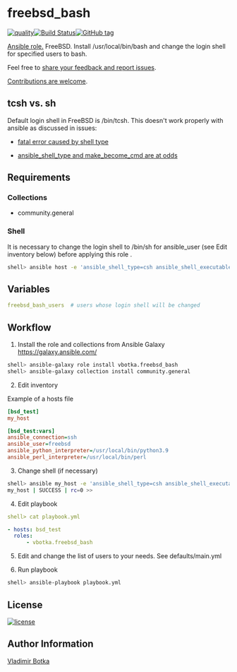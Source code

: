 # freebsd_bash

[![quality](https://img.shields.io/ansible/quality/27910)](https://galaxy.ansible.com/vbotka/freebsd_bash)[![Build Status](https://travis-ci.org/vbotka/ansible-freebsd-bash.svg?branch=master)](https://travis-ci.org/vbotka/ansible-freebsd-bash)[![GitHub tag](https://img.shields.io/github/v/tag/vbotka/ansible-freebsd-bash)](https://github.com/vbotka/ansible-freebsd-bash/tags)

[Ansible role.](https://galaxy.ansible.com/vbotka/freebsd_bash/) FreeBSD. Install /usr/local/bin/bash and change the login shell for specified users to bash.

Feel free to [share your feedback and report issues](https://github.com/vbotka/ansible-freebsd-bash/issues).

[Contributions are welcome](https://github.com/firstcontributions/first-contributions).


## tcsh vs. sh

Default login shell in FreeBSD is /bin/tcsh. This doesn't work properly with ansible as discussed in issues:

- [fatal error caused by shell type](https://github.com/ansible/ansible/issues/13459)

- [ansible_shell_type and make_become_cmd are at odds](https://github.com/ansible/ansible/issues/13179)


## Requirements

### Collections

* community.general

### Shell

It is necessary to change the login shell to /bin/sh for ansible_user (see Edit inventory below) before applying this role .

```bash
shell> ansible host -e 'ansible_shell_type=csh ansible_shell_executable=/bin/csh' -a 'sudo pw usermod freebsd -s /bin/sh'

```


## Variables

```yaml
freebsd_bash_users	# users whose login shell will be changed
```


## Workflow

1) Install the role and collections from Ansible Galaxy https://galaxy.ansible.com/

```bash
shell> ansible-galaxy role install vbotka.freebsd_bash
shell> ansible-galaxy collection install community.general
```

2) Edit inventory

Example of a hosts file

```ini
[bsd_test]
my_host

[bsd_test:vars]
ansible_connection=ssh
ansible_user=freebsd
ansible_python_interpreter=/usr/local/bin/python3.9
ansible_perl_interpreter=/usr/local/bin/perl
```

3) Change shell (if necessary)

```bash
shell> ansible my_host -e 'ansible_shell_type=csh ansible_shell_executable=/bin/csh' -a 'sudo pw usermod freebsd -s /bin/sh'
my_host | SUCCESS | rc=0 >>
```

4) Edit playbook

```yaml
shell> cat playbook.yml

- hosts: bsd_test
  roles:
      - vbotka.freebsd_bash
```

5) Edit and change the list of users to your needs. See defaults/main.yml

6) Run playbook

```bash
shell> ansible-playbook playbook.yml
```


## License

[![license](https://img.shields.io/badge/license-BSD-red.svg)](https://www.freebsd.org/doc/en/articles/bsdl-gpl/article.html)


## Author Information

[Vladimir Botka](https://botka.link)
